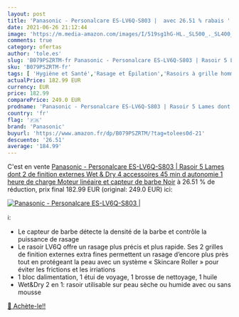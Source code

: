 ```yaml
---
layout: post
title: 'Panasonic - Personalcare ES-LV6Q-S803 |  avec 26.51 % rabais '
date: 2021-06-26 21:12:44
image: 'https://m.media-amazon.com/images/I/519sg1hG-HL._SL500_._SL400_.jpg'
comments: true
category: ofertas
author: 'tole.es'
slug: 'B079PSZRTM-fr Panasonic - Personalcare ES-LV6Q-S803 | Rasoir 5 Lames...'
sku: 'B079PSZRTM-fr'
tags: [ 'Hygiène et Santé','Rasage et Épilation','Rasoirs à grille homme','Rasoirs électriques et accessoires','Rasoirs électriques homme','panasonic', ]
actualPrice: 182.99 EUR
currency: EUR
price: 182.99
comparePrice: 249.0 EUR
prodname: 'Panasonic - Personalcare ES-LV6Q-S803 | Rasoir 5 Lames dont 2 de finition externes Wet & Dry 4 accessoires 45 min d autonomie 1 heure de charge Moteur linéaire et capteur de barbe Noir'
country: 'fr'
flag: '🇫🇷'
brand: 'Panasonic'
buyurl: 'https://www.amazon.fr/dp/B079PSZRTM/?tag=tolees0d-21'
descuento: '26.51'
average: '184.99'
---
```


C'est en vente [Panasonic - Personalcare ES-LV6Q-S803 | Rasoir 5 Lames dont 2 de finition externes Wet & Dry 4 accessoires 45 min d autonomie 1 heure de charge Moteur linéaire et capteur de barbe Noir](https://www.amazon.fr/dp/B079PSZRTM/?tag=tolees0d-21)  à  26.51 % de réduction, prix final  182.99 EUR (original: 249.0 EUR) ici:

[![Panasonic - Personalcare ES-LV6Q-S803 | ](https://m.media-amazon.com/images/I/519sg1hG-HL._SL500_._SL400_.jpg)](https://www.amazon.fr/dp/B079PSZRTM/?tag=tolees0d-21)

ℹ️:

- Le capteur de barbe détecte la densité de la barbe et contrôle la puissance de rasage
- Le rasoir LV6Q offre un rasage plus précis et plus rapide. Ses 2 grilles de finition externes extra fines permettent un rasage d’encore plus près tout en protégeant la peau avec un système « Skincare Roller » pour éviter les frictions et les irriations
- 1 bloc dalimentation, 1 étui de voyage, 1 brosse de nettoyage, 1 huile
- Wet&Dry 2 en 1: rasoir utilisable sur peau sèche ou humide avec ou sans mousse

[🛒 Achète-le!!](https://www.amazon.fr/dp/B079PSZRTM/?tag=tolees0d-21)
